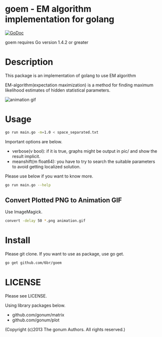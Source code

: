 goem - EM algorithm implementation for golang
===
[![GoDoc](https://godoc.org/github.com/6br/goem/goem?status.svg)](https://godoc.org/github.com/6br/goem/goem)

goem requires Go version 1.4.2 or greater

# Description
This package is an implementation of golang to use EM algorithm

EM-algorithm(expectation maximization) is a method for finding maximum likelihood estimates of hidden statistical parameters.

![animation gif](https://cloud.githubusercontent.com/assets/12047794/14041984/296de90a-f2b9-11e5-852d-a85dc021d6b1.gif)

# Usage
```sh
go run main.go -m=1.0 < space_separated.txt
```

Important options are below.

* verbose(v bool): if it is true, graphs might be output in pic/ and show the result implicit.
* meanshift(m float64): you have to try to search the suitable parameters to avoid getting localized solution.

Please use below if you want to know more.

```sh
go run main.go --help
```

## Convert Plotted PNG to Animation GIF
Use ImageMagick.
```sh
convert -delay 50 *.png animation.gif
```

# Install
Please git clone. If you want to use as package, use go get.

```sh
go get github.com/6br/goem
```

# LICENSE
Please see LICENSE.

Using library packages below.

* github.com/gonum/matrix 
* github.com/gonum/plot

(Copyright (c)2013 The gonum Authors. All rights reserved.)
